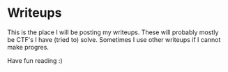 
# Writeups

This is the place I will be posting my writeups. These will probably mostly be CTF's I have (tried to) solve. Sometimes I use other writeups if I cannot make progres.

Have fun reading :)